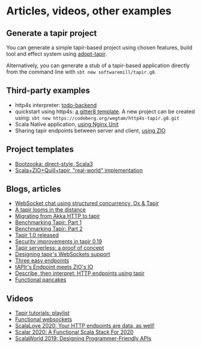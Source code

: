 # Articles, videos, other examples

## Generate a tapir project

You can generate a simple tapir-based project using chosen features, build tool and effect system using [adopt-tapir](https://adopt-tapir.softwaremill.com).

Alternatively, you can generate a stub of a tapir-based application directly from the command line with `sbt new softwaremill/tapir.g8`.

## Third-party examples

* http4s interpreter: [todo-backend](https://github.com/lolgab/snunit-tapir-example)
* quickstart using http4s: [a gitter8 template](https://codeberg.org/wegtam/http4s-tapir.g8). A new project can be created using: `sbt new https://codeberg.org/wegtam/http4s-tapir.g8.git`
* Scala Native application, [using Nginx Unit](https://github.com/lolgab/snunit-tapir-example)
* Sharing tapir endpoints between server and client, [using ZIO](https://github.com/dallinhuff/zio-tpilot)

## Project templates

* [Bootzooka: direct-style, Scala3](https://github.com/softwaremill/bootzooka)
* [Scala+ZIO+Quill+tapir, "real-world" implementation](https://github.com/softwaremill/realworld-tapir-zio)

## Blogs, articles

* [WebSocket chat using structured concurrency, Ox & Tapir](https://softwaremill.com/websocket-chat-using-structured-concurrency-ox-and-tapir)
* [A tapir looms in the distance](https://softwaremill.com/a-tapir-looms-in-the-distance/)
* [Migrating from Akka HTTP to tapir](https://softwaremill.com/migrating-from-akka-http-to-tapir/)
* [Benchmarking Tapir: Part 1](https://softwaremill.com/benchmarking-tapir-part-1/)
* [Benchmarking Tapir: Part 2](https://softwaremill.com/benchmarking-tapir-part-2/)
* [Tapir 1.0 released](https://softwaremill.com/tapir-1-0-released/)
* [Security improvements in tapir 0.19](https://softwaremill.com/security-improvements-in-tapir-0-19/)
* [Tapir serverless: a proof of concept](https://blog.softwaremill.com/tapir-serverless-a-proof-of-concept-6b8c9de4d396)
* [Designing tapir's WebSockets support](https://blog.softwaremill.com/designing-tapirs-websockets-support-ff1573166368)
* [Three easy endpoints](https://blog.softwaremill.com/three-easy-endpoints-a6cbd52b0a6e)
* [tAPIr's Endpoint meets ZIO's IO](https://blog.softwaremill.com/tapirs-endpoint-meets-zio-s-io-3278099c5e10)
* [Describe, then interpret: HTTP endpoints using tapir](https://blog.softwaremill.com/describe-then-interpret-http-endpoints-using-tapir-ac139ba565b0)
* [Functional pancakes](https://blog.softwaremill.com/functional-pancakes-cf70023f0dcb)

## Videos

* [Tapir tutorials: playlist](https://www.youtube.com/watch?v=WV1bZaGrdQQ&list=PL8NC5lCgGs6MnRHBdBNNWwafaHaxZTf9m&index=1&t=0s)
* [Functional websockets](https://www.youtube.com/watch?v=rR7CK5xDn40)
* [ScalaLove 2020: Your HTTP endpoints are data, as well!](https://www.youtube.com/watch?v=yuQNgZgSFIc&t=944s)
* [Scalar 2020: A Functional Scala Stack For 2020](https://www.youtube.com/watch?v=DGlkap5kzGU)
* [ScalaWorld 2019: Designing Programmer-Friendly APIs](https://www.youtube.com/watch?v=I3loMuHnYqw)
